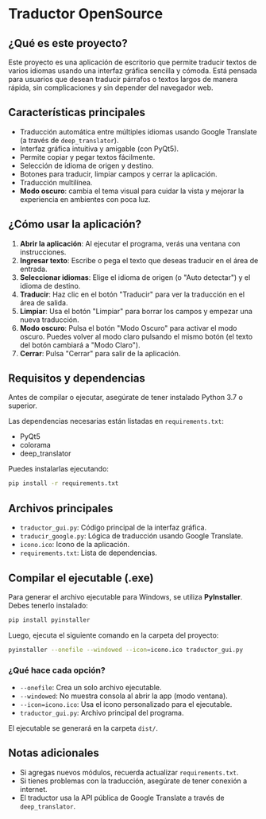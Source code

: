 # Traductor OpenSource

## ¿Qué es este proyecto?

Este proyecto es una aplicación de escritorio que permite traducir textos de varios idiomas usando una interfaz gráfica sencilla y cómoda. Está pensada para usuarios que desean traducir párrafos o textos largos de manera rápida, sin complicaciones y sin depender del navegador web.

## Características principales
- Traducción automática entre múltiples idiomas usando Google Translate (a través de `deep_translator`).
- Interfaz gráfica intuitiva y amigable (con PyQt5).
- Permite copiar y pegar textos fácilmente.
- Selección de idioma de origen y destino.
- Botones para traducir, limpiar campos y cerrar la aplicación.
- Traducción multilínea.
- **Modo oscuro**: cambia el tema visual para cuidar la vista y mejorar la experiencia en ambientes con poca luz.

## ¿Cómo usar la aplicación?

1. **Abrir la aplicación**: Al ejecutar el programa, verás una ventana con instrucciones.
2. **Ingresar texto**: Escribe o pega el texto que deseas traducir en el área de entrada.
3. **Seleccionar idiomas**: Elige el idioma de origen (o "Auto detectar") y el idioma de destino.
4. **Traducir**: Haz clic en el botón "Traducir" para ver la traducción en el área de salida.
5. **Limpiar**: Usa el botón "Limpiar" para borrar los campos y empezar una nueva traducción.
6. **Modo oscuro**: Pulsa el botón "Modo Oscuro" para activar el modo oscuro. Puedes volver al modo claro pulsando el mismo botón (el texto del botón cambiará a "Modo Claro").
7. **Cerrar**: Pulsa "Cerrar" para salir de la aplicación.

## Requisitos y dependencias

Antes de compilar o ejecutar, asegúrate de tener instalado Python 3.7 o superior.

Las dependencias necesarias están listadas en `requirements.txt`:
- PyQt5
- colorama
- deep_translator

Puedes instalarlas ejecutando:

```bash
pip install -r requirements.txt
```

## Archivos principales
- `traductor_gui.py`: Código principal de la interfaz gráfica.
- `traducir_google.py`: Lógica de traducción usando Google Translate.
- `icono.ico`: Icono de la aplicación.
- `requirements.txt`: Lista de dependencias.

## Compilar el ejecutable (.exe)

Para generar el archivo ejecutable para Windows, se utiliza **PyInstaller**. Debes tenerlo instalado:

```bash
pip install pyinstaller
```

Luego, ejecuta el siguiente comando en la carpeta del proyecto:

```bash
pyinstaller --onefile --windowed --icon=icono.ico traductor_gui.py
```

### ¿Qué hace cada opción?
- `--onefile`: Crea un solo archivo ejecutable.
- `--windowed`: No muestra consola al abrir la app (modo ventana).
- `--icon=icono.ico`: Usa el icono personalizado para el ejecutable.
- `traductor_gui.py`: Archivo principal del programa.

El ejecutable se generará en la carpeta `dist/`.

## Notas adicionales
- Si agregas nuevos módulos, recuerda actualizar `requirements.txt`.
- Si tienes problemas con la traducción, asegúrate de tener conexión a internet.
- El traductor usa la API pública de Google Translate a través de `deep_translator`.

